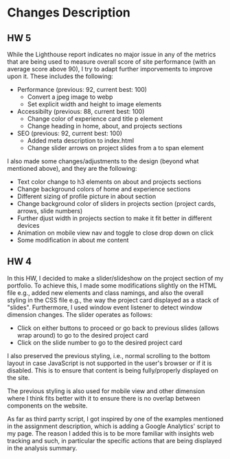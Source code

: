 # Changes Description

## HW 5
While the Lighthouse report indicates no major issue in any of the metrics that are being used to measure overall score of site performance (with an average score above 90), I try to adapt further imporvements to improve upon it. These includes the following:

- Performance (previous: 92, current best: 100)
    - Convert a jpeg image to webp
    - Set explicit width and height to image elements
- Accessibilty (previous: 88, current best: 100)
    - Change color of experience card title p element
    - Change heading in home, about, and projects sections
- SEO (previous: 92, current best: 100)
    - Added meta description to index.html
    - Change slider arrows on project slides from a to span element

I also made some changes/adjustments to the design (beyond what mentioned above), and they are the following:
- Text color change to h3 elements on about and projects sections 
- Change background colors of home and experience sections
- Different sizing of profile picture in about section
- Change background color of sliders in projects section (project cards, arrows, slide numbers)
- Further djust width in projects section to make it fit better in different devices
- Animation on mobile view nav and toggle to close drop down on click
- Some modification in about me content

## HW 4
In this HW, I decided to make a slider/slideshow on the project section of my portfolio. To achieve this, I made some modifications slightly on the HTML file e.g., added new elements and class namings, and also the overall styling in the CSS file e.g., the way the project card displayed as a stack of "slides". Furthermore, I used window event listener to detect window dimension changes. The slider operates as follows:
- Click on either buttons to proceed or go back to previous slides (allows wrap around) to go to the desired project card
- Click on the slide number to go to the desired project card

I also preserved the previous styling, i.e., normal scrolling to the bottom layout in case JavaScript is not supported in the user's browser or if it is disabled. This is to ensure that content is being fully/properly displayed on the site.

The previous styling is also used for mobile view and other dimension where I think fits better with it to ensure there is no overlap between components on the website.

As far as third parrty script, I got inspired by one of the examples mentioned in the assignment description, which is adding a Google Analytics' script to my page. The reason I added this is to be more familiar with insights web tracking and such, in particular the specific actions that are being displayed in the analysis summary.